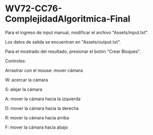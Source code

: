 # WV72-CC76-ComplejidadAlgoritmica-Final
Para el ingreso de input manual, modificar el archivo "Assets/input.txt".

Los datos de salida se encuentran en "Assets/output.txt".

Para el mostrado del resultado, presionar el botón "Crear Bloques".

Controles:

Arrastrar con el mouse: mover cámara

W: acercar la cámara

S: alejar la cámara

A: mover la cámara hacia la izquierda

D: mover la cámara hacia la derecha

R: mover la cámara hacia arriba

F: mover la cámara hacia abajo
